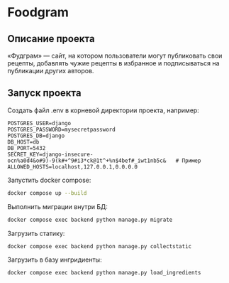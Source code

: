 # Foodgram

## Описание проекта
«Фудграм» — сайт, на котором пользователи могут публиковать свои рецепты, добавлять чужие рецепты в избранное и подписываться на публикации других авторов.

## Запуск проекта

Создать файл .env в корневой директории проекта, например:


```.env
POSTGRES_USER=django
POSTGRES_PASSWORD=mysecretpassword
POSTGRES_DB=django
DB_HOST=db
DB_PORT=5432
SECRET_KEY=django-insecure-ocn%a0d4&o#9)-9(k#+^9#i3*ck@1t^+%n$4bef#_iwt1nb5c&   # Пример
ALLOWED_HOSTS=localhost,127.0.0.1,0.0.0.0
```

Запустить docker compose:

```bash
docker compose up --build
```

Выполнить миграции внутри БД:

```bash
docker compose exec backend python manage.py migrate
```

Загрузить статику:

```bash
docker compose exec backend python manage.py collectstatic
```

Загрузить в базу ингридиенты:

```bash
docker compose exec backend python manage.py load_ingredients
```
